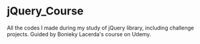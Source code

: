 # jQuery_Course
All the codes I made during my study of jQuery library, including challenge projects.
Guided by Bonieky Lacerda's course on Udemy. 

